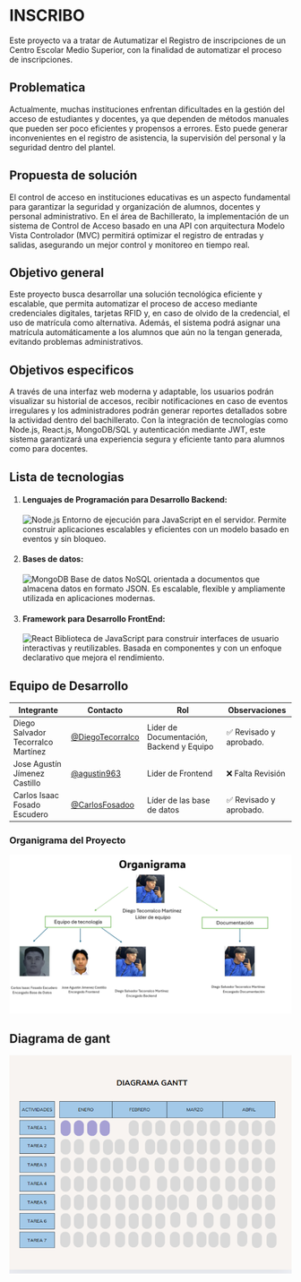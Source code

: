# INSCRIBO
Este proyecto va a tratar de Autumatizar el Registro de inscripciones de un Centro Escolar Medio Superior, con la finalidad de automatizar el proceso de inscripciones.

## Problematica 
Actualmente, muchas instituciones enfrentan dificultades en la gestión del acceso de estudiantes y docentes, ya que dependen de métodos manuales que pueden ser poco eficientes y propensos a errores. Esto puede generar inconvenientes en el registro de asistencia, la supervisión del personal y la seguridad dentro del plantel.

## Propuesta de solución 
El control de acceso en instituciones educativas es un aspecto fundamental para garantizar la seguridad y organización de alumnos, docentes y personal administrativo. En el área de Bachillerato, la implementación de un sistema de Control de Acceso basado en una API con arquitectura Modelo Vista Controlador (MVC) permitirá optimizar el registro de entradas y salidas, asegurando un mejor control y monitoreo en tiempo real.

## Objetivo general 
Este proyecto busca desarrollar una solución tecnológica eficiente y escalable, que permita automatizar el proceso de acceso mediante credenciales digitales, tarjetas RFID y, en caso de olvido de la credencial, el uso de matrícula como alternativa. Además, el sistema podrá asignar una matrícula automáticamente a los alumnos que aún no la tengan generada, evitando problemas administrativos.

## Objetivos especificos
A través de una interfaz web moderna y adaptable, los usuarios podrán visualizar su historial de accesos, recibir notificaciones en caso de eventos irregulares y los administradores podrán generar reportes detallados sobre la actividad dentro del bachillerato.
Con la integración de tecnologías como Node.js, React.js, MongoDB/SQL y autenticación mediante JWT, este sistema garantizará una experiencia segura y eficiente tanto para alumnos como para docentes.

## **Lista de tecnologias**
1. #### **Lenguajes de Programación para Desarrollo Backend:**
   ![Node.js](https://img.shields.io/badge/Node.js-43853D?style=for-the-badge&logo=node.js&logoColor=white) Entorno de ejecución para JavaScript en el servidor. Permite construir aplicaciones escalables y eficientes con un modelo basado en eventos y sin bloqueo.
   
2. #### **Bases de datos:**
   ![MongoDB](https://img.shields.io/badge/MongoDB-47A248?style=for-the-badge&logo=mongodb&logoColor=white) Base de datos NoSQL orientada a documentos que almacena datos en formato JSON. Es escalable, flexible y ampliamente utilizada en aplicaciones modernas.

3. #### **Framework para Desarrollo FrontEnd:**
   ![React](https://img.shields.io/badge/React-20232A?style=for-the-badge&logo=react&logoColor=61DAFB) Biblioteca de JavaScript para construir interfaces de usuario interactivas y reutilizables. Basada en componentes y con un enfoque declarativo que mejora el rendimiento.

## Equipo de Desarrollo

|Integrante|Contacto|Rol|Observaciones|
|------------|--------|---|---|
|Diego Salvador Tecorralco Martínez |[@DiegoTecorralco](https://github.com/DiegoTecorralco)|Lider de Documentación, Backend y Equipo|✅ Revisado y aprobado.|
|Jose Agustín Jímenez Castillo|[@agustin963](https://github.com/agustin963)|Lider de Frontend|❌ Falta Revisión|
|Carlos Isaac Fosado Escudero |[@CarlosFosadoo](https://github.com/CarlosFosadoo)|Líder de las base de datos|✅ Revisado y aprobado.|

### Organigrama del Proyecto
![Organigrama de Inscribo ](https://github.com/DiegoTecorralco/INSCRIBO/blob/main/Assets/image.png)
## **Diagrama de gant**
![diagrama de gant de Inscribo](https://github.com/DiegoTecorralco/INSCRIBO/blob/main/Assets/imagenn.png)
